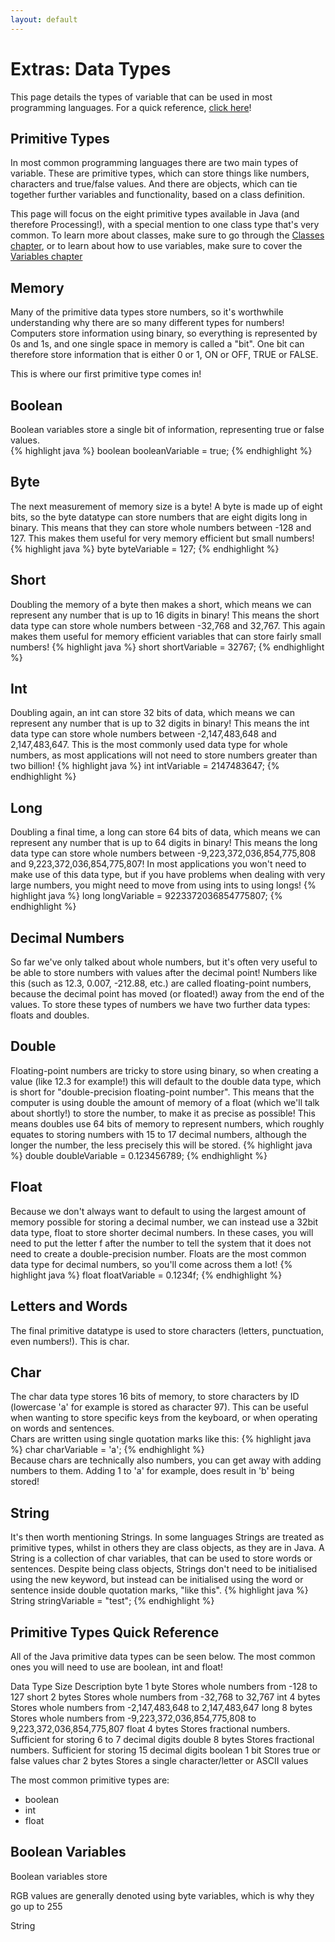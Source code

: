 ```yaml
---
layout: default
---
```


<h1>Extras: Data Types</h1>
This page details the types of variable that can be used in most programming languages. For a quick reference, <a href="#quick_reference">click here</a>!

<h2>Primitive Types</h2>
In most common programming languages there are two main types of variable. These are primitive types, which can store things like numbers, characters and true/false values. And there are objects, which can tie together further variables and functionality, based on a class definition.<br>

This page will focus on the eight primitive types available in Java (and therefore Processing!), with a special mention to one class type that's very common. To learn more about classes, make sure to go through the <a href="{{ site.baseurl }}Lessons/classes">Classes chapter</a>, or to learn about how to use variables, make sure to cover the <a href="{{ site.baseurl }}Lessons/variables">Variables chapter</a>

<h2>Memory</h2>
Many of the primitive data types store numbers, so it's worthwhile understanding why there are so many different types for numbers! Computers store information using binary, so everything is represented by 0s and 1s, and one single space in memory is called a "bit". One bit can therefore store information that is either 0 or 1, ON or OFF, TRUE or FALSE.

This is where our first primitive type comes in!

<h2>Boolean</h2>
Boolean variables store a single bit of information, representing true or false values.<br>
{% highlight java %}
boolean booleanVariable = true;
{% endhighlight %}
<br>

<h2>Byte</h2>
The next measurement of memory size is a byte! A byte is made up of eight bits, so the byte datatype can store numbers that are eight digits long in binary. This means that they can store whole numbers between -128 and 127. This makes them useful for very memory efficient but small numbers!
{% highlight java %}
byte byteVariable = 127;
{% endhighlight %}
<br>

<h2>Short</h2>
Doubling the memory of a byte then makes a short, which means we can represent any number that is up to 16 digits in binary! This means the short data type can store whole numbers between -32,768 and 32,767. This again makes them useful for memory efficient variables that can store fairly small numbers!
{% highlight java %}
short shortVariable = 32767;
{% endhighlight %}
<br>

<h2>Int</h2>
Doubling again, an int can store 32 bits of data, which means we can represent any number that is up to 32 digits in binary! This means the int data type can store whole numbers between -2,147,483,648 and 2,147,483,647. This is the most commonly used data type for whole numbers, as most applications will not need to store numbers greater than two billion!
{% highlight java %}
int intVariable = 2147483647;
{% endhighlight %}
<br>

<h2>Long</h2>
Doubling a final time, a long can store 64 bits of data, which means we can represent any number that is up to 64 digits in binary! This means the long data type can store whole numbers between -9,223,372,036,854,775,808 and 9,223,372,036,854,775,807! In most applications you won't need to make use of this data type, but if you have problems when dealing with very large numbers, you might need to move from using ints to using longs!
{% highlight java %}
long longVariable = 9223372036854775807;
{% endhighlight %}
<br>

<h2>Decimal Numbers</h2>
So far we've only talked about whole numbers, but it's often very useful to be able to store numbers with values after the decimal point! Numbers like this (such as 12.3, 0.007, -212.88, etc.) are called floating-point numbers, because the decimal point has moved (or floated!) away from the end of the values. To store these types of numbers we have two further data types: floats and doubles.

<h2>Double</h2>
Floating-point numbers are tricky to store using binary, so when creating a value (like 12.3 for example!) this will default to the double data type, which is short for "double-precision floating-point number". This means that the computer is using double the amount of memory of a float (which we'll talk about shortly!) to store the number, to make it as precise as possible! This means doubles use 64 bits of memory to represent numbers, which roughly equates to storing numbers with 15 to 17 decimal numbers, although the longer the number, the less precisely this will be stored.
{% highlight java %}
double doubleVariable = 0.123456789;
{% endhighlight %}
<br>

<h2>Float</h2>
Because we don't always want to default to using the largest amount of memory possible for storing a decimal number, we can instead use a 32bit data type, float to store shorter decimal numbers. In these cases, you will need to put the letter f after the number to tell the system that it does not need to create a double-precision number. Floats are the most common data type for decimal numbers, so you'll come across them a lot!
{% highlight java %}
float floatVariable = 0.1234f;
{% endhighlight %}
<br>

<h2>Letters and Words</h2>
The final primitive datatype is used to store characters (letters, punctuation, even numbers!). This is char.

<h2>Char</h2>
The char data type stores 16 bits of memory, to store characters by ID (lowercase 'a' for example is stored as character 97). This can be useful when wanting to store specific keys from the keyboard, or when operating on words and sentences.<br>
Chars are written using single quotation marks like this:
{% highlight java %}
char charVariable = 'a';
{% endhighlight %}
<br>
Because chars are technically also numbers, you can get away with adding numbers to them. Adding 1 to 'a' for example, does result in 'b' being stored!

<h2>String</h2>
It's then worth mentioning Strings. In some languages Strings are treated as primitive types, whilst in others they are class objects, as they are in Java. A String is a collection of char variables, that can be used to store words or sentences. Despite being class objects, Strings don't need to be initialised using the new keyword, but instead can be initialised using the word or sentence inside double quotation marks, "like this".
{% highlight java %}
String stringVariable = "test";
{% endhighlight %}
<br>

<h2 id="quick_reference">Primitive Types Quick Reference</h2>
All of the Java primitive data types can be seen below. The most common ones you will need to use are boolean, int and float!

Data Type	Size	Description
byte	1 byte	Stores whole numbers from -128 to 127
short	2 bytes	Stores whole numbers from -32,768 to 32,767
int	4 bytes	Stores whole numbers from -2,147,483,648 to 2,147,483,647
long	8 bytes	Stores whole numbers from -9,223,372,036,854,775,808 to 9,223,372,036,854,775,807
float	4 bytes	Stores fractional numbers. Sufficient for storing 6 to 7 decimal digits
double	8 bytes	Stores fractional numbers. Sufficient for storing 15 decimal digits
boolean	1 bit	Stores true or false values
char	2 bytes	Stores a single character/letter or ASCII values










The most common primitive types are:
<ul>
<li>boolean</li>
<li>int</li>
<li>float</li>
</ul>

<h2>Boolean Variables</h2>
Boolean variables store 





RGB values are generally denoted using byte variables, which is why they go up to 255

String